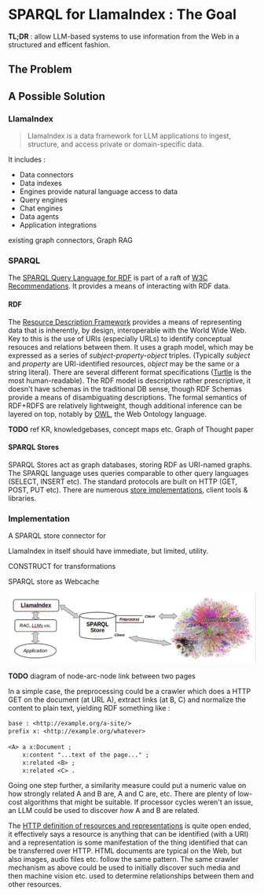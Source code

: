 # SPARQL for LlamaIndex : The Goal

**TL;DR** : allow LLM-based systems to use information from the Web in a structured and efficent fashion.

## The Problem

## A Possible Solution

### LlamaIndex

> LlamaIndex is a data framework for LLM applications to ingest, structure, and access private or domain-specific data.

It includes :

- Data connectors
- Data indexes
- Engines provide natural language access to data
- Query engines
- Chat engines
- Data agents
- Application integrations

existing graph connectors, Graph RAG

### SPARQL

The [SPARQL Query Language for RDF](https://www.w3.org/TR/sparql11-overview/) is part of a raft of [W3C Recommendations](https://www.w3.org/TR/sparql11-overview/). It provides a means of interacting with RDF data.

#### RDF

The [Resource Description Framework](https://www.w3.org/TR/rdf11-primer/) provides a means of representing data that is inherently, by design, interoperable with the World Wide Web. Key to this is the use of URIs (especially URLs) to identify conceptual resouces and relations between them. It uses a graph model, which may be expressed as a series of _subject-property-object_ triples. (Typically _subject_ and _property_ are URI-identified resources, _object_ may be the same or a string literal). There are several different format specifications ([Turtle](http://www.w3.org/TR/2014/REC-turtle-20140225/) is the most human-readable). The RDF model is descriptive rather prescriptive, it doesn't have schemas in the traditional DB sense, though RDF Schemas provide a means of disambiguating descriptions. The formal semantics of RDF+RDFS are relatively lightweight, though additional inference can be layered on top, notably by [OWL](https://www.w3.org/TR/owl2-overview/), the Web Ontology language.

**TODO** ref KR, knowledgebases, concept maps etc. Graph of Thought paper

#### SPARQL Stores

SPARQL Stores act as graph databases, storing RDF as URI-named graphs. The SPARQL language uses queries comparable to other query languages (SELECT, INSERT etc).
The standard protocols are built on HTTP (GET, POST, PUT etc). There are numerous [store implementations](https://github.com/RDFLib/sparqlwrapper#sparql-endpoint-implementations), client tools & libraries.

### Implementation

A SPARQL store connector for

LlamaIndex in itself should have immediate, but limited, utility.

CONSTRUCT for transformations

SPARQL store as Webcache

![Goal Block Diagram](images/goal.png)

**TODO** diagram of node-arc-node link between two pages

In a simple case, the preprocessing could be a crawler which does a HTTP GET on the document (at URL A), extract links (at B, C) and normalize the content to plain text, yielding RDF something like :

```
base : <http://example.org/a-site/>
prefix x: <http://example.org/whatever>

<A> a x:Document ;
    x:content "...text of the page..." ;
    x:related <B> ;
    x:related <C> .
```

Going one step further, a similarity measure could put a numeric value on how strongly related A and B are, A and C are, etc. There are plenty of low-cost algorithms that might be suitable. If processor cycles weren't an issue, an LLM could be used to discover _how_ A and B are related.

The [HTTP definition of resources and representations](https://www.rfc-editor.org/rfc/rfc9110.html#resources) is quite open ended, it effectively says a resource is anything that can be identified (with a URI) and a representation is some manifestation of the thing identified that can be transferred over HTTP. HTML documents are typical on the Web, but also images, audio files etc. follow the same pattern. The same crawler mechanism as above could be used to initially discover such media and then machine vision etc. used to determine relationships between them and other resources.
